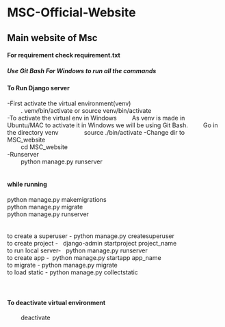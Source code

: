 # MSC-Official-Website
## Main website of Msc
#### For requirement check requirement.txt<br>
##### Use Git Bash For Windows to run all the commands

#### To Run Django server
-First activate the virtual environment(venv) <br>
&emsp;&emsp; . venv/bin/activate    or    source venv/bin/activate<br>
-To activate the virtual env in Windows
&emsp;&emsp; As venv is made in Ubuntu/MAC to activate it in Windows we will be using Git Bash.
&emsp;&emsp; Go in the directory venv
&emsp;&emsp;&emsp;&emsp;source ./bin/activate
-Change dir to MSC_website<br>
&emsp;&emsp; cd MSC_website<br>
-Runserver<br>
&emsp;&emsp; python manage.py runserver<br><br>
#### while running
python manage.py makemigrations<br>
python manage.py migrate<br>
python manage.py runserver <br><br><br>
to create a superuser - python manage.py createsuperuser<br>
to create project -   django-admin startproject project_name<br>
to run local server-   python manage.py runserver<br>
to create app -  python manage.py startapp app_name<br>
to migrate - python manage.py migrate<br>
to load static - python manage.py collectstatic<br><br><br>

#### To deactivate virtual environment
&emsp;&emsp;  deactivate
